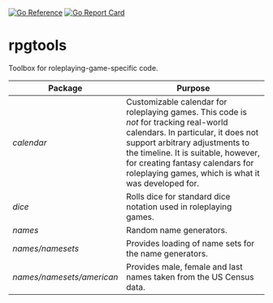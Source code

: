 [![Go Reference](https://pkg.go.dev/badge/github.com/richardwilkes/rpgtools.svg)](https://pkg.go.dev/github.com/richardwilkes/rpgtools)
[![Go Report Card](https://goreportcard.com/badge/github.com/richardwilkes/rpgtools)](https://goreportcard.com/report/github.com/richardwilkes/rpgtools)

# rpgtools

Toolbox for roleplaying-game-specific code.

| Package                 | Purpose                                                                                                                                                                                                                                                                                         |
|-------------------------|-------------------------------------------------------------------------------------------------------------------------------------------------------------------------------------------------------------------------------------------------------------------------------------------------|
| *calendar*               | Customizable calendar for roleplaying games. This code is *not* for tracking real-world calendars. In particular, it does not support arbitrary adjustments to the timeline. It is suitable, however, for creating fantasy calendars for roleplaying games, which is what it was developed for. |
| *dice*                   | Rolls dice for standard dice notation used in roleplaying games.                                                                                                                                                                                                                                |
| *names*                | Random name generators.                                                                                                                                                                                                                                                                         |
| *names/namesets*       | Provides loading of name sets for the name generators.                                                                                                                                                                                                                                          |
| *names/namesets/american* | Provides male, female and last names taken from the US Census data.                                                                                                                                                                                                                             |
